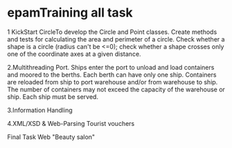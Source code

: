 # epamTraining all task

1 KickStart 
CircleTo develop the Circle and Point classes. Create methods and tests for
calculating the area and perimeter of a circle. Check whether a shape is 
a circle (radius can't be <=0); check whether a shape crosses only one of 
the coordinate axes at a given distance.

2.Multithreading
Port. Ships enter the port to unload and load containers and moored to the berths. 
Each berth can have only one ship. Containers are reloaded from ship to port 
warehouse and/or from warehouse to ship. The number of containers may not exceed 
the capacity of the warehouse or ship. Each ship must be served.

3.Information Handling 

4.XML/XSD & Web-Parsing
Tourist vouchers

Final Task 
Web "Beauty salon"
